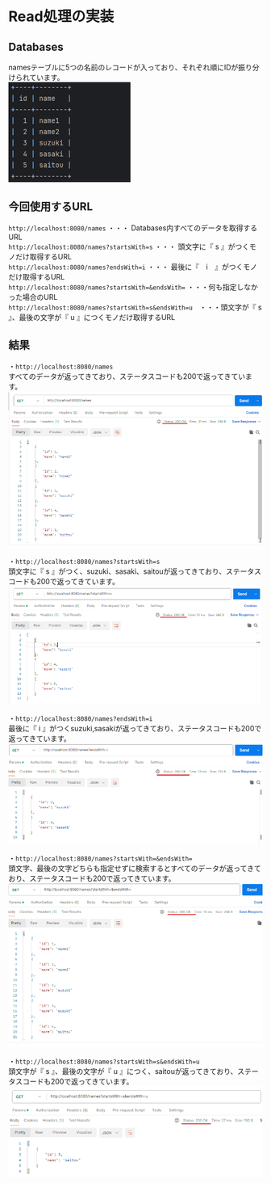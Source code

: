 # Read処理の実装

## Databases
namesテーブルに5つの名前のレコードが入っており、それぞれ順にIDが振り分けられています。  
![img.png](img.png)  

## 今回使用するURL
`http://localhost:8080/names` ・・・ Databases内すべてのデータを取得するURL  
`http://localhost:8080/names?startsWith=s` ・・・ 頭文字に『 s 』がつくモノだけ取得するURL  
`http://localhost:8080/names?endsWith=i` ・・・ 最後に『　i　』がつくモノだけ取得するURL  
`http://localhost:8080/names?startsWith=&endsWith=` ・・・何も指定しなかった場合のURL  
`http://localhost:8080/names?startsWith=s&endsWith=u`　・・・頭文字が『 s 』、最後の文字が『 u 』につくモノだけ取得するURL  

## 結果
・`http://localhost:8080/names`  
すべてのデータが返ってきており、ステータスコードも200で返ってきています。  
![img_2.png](img_2.png)  
  
・`http://localhost:8080/names?startsWith=s`  
頭文字に『 s 』がつく、suzuki、sasaki、saitouが返ってきており、ステータスコードも200で返ってきています。  
![img_3.png](img_3.png)
  
・`http://localhost:8080/names?endsWith=i`  
最後に『 i 』がつくsuzuki,sasakiが返ってきており、ステータスコードも200で返ってきています。  
![img_4.png](img_4.png)  
  
・`http://localhost:8080/names?startsWith=&endsWith=`  
頭文字、最後の文字どちらも指定せずに検索するとすべてのデータが返ってきており、ステータスコードも200で返ってきています。
![img_5.png](img_5.png)  
  
・`http://localhost:8080/names?startsWith=s&endsWith=u`  
頭文字が『 s 』、最後の文字が『 u 』につく、saitouが返ってきており、ステータスコードも200で返ってきています。
![img_6.png](img_6.png)